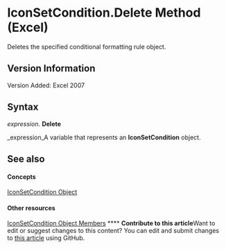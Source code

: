 
# IconSetCondition.Delete Method (Excel)

Deletes the specified conditional formatting rule object.


## Version Information

Version Added: Excel 2007 


## Syntax

 _expression_. **Delete**

 _expression_A variable that represents an  **IconSetCondition** object.


## See also


#### Concepts


 [IconSetCondition Object](e3c4ef69-4d95-87c9-5059-805775288e24.md)
#### Other resources


 [IconSetCondition Object Members](5ea20648-be46-7b8b-be31-368fc98329ab.md)
****   **Contribute to this article**Want to edit or suggest changes to this content? You can edit and submit changes to  [this article](https://github.com/jhershey00/VBA_Excel_Test/OpenXMLCon/articles/cd9d4874-8d2c-3423-2264-95b335078c2f.md) using GitHub.

